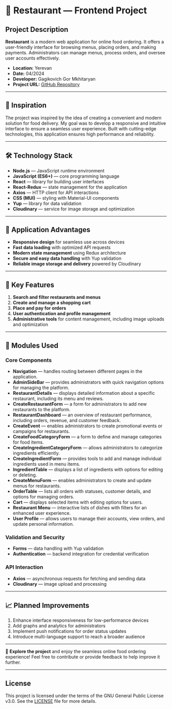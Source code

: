 # 🍴 Restaurant — Frontend Project

## Project Description
**Restaurant** is a modern web application for online food ordering. It offers a user-friendly interface for browsing menus, placing orders, and making payments. Administrators can manage menus, process orders, and oversee user accounts effectively.

- **Location:** Yerevan  
- **Date:** 04/2024  
- **Developer:** Gagikovich Gor Mkhitaryan  
- **Project URL:** [GitHub Repository](https://github.com/mypy125/Restaurant.am-frontend)

---

## 🌟 Inspiration
The project was inspired by the idea of creating a convenient and modern solution for food delivery. My goal was to develop a responsive and intuitive interface to ensure a seamless user experience. Built with cutting-edge technologies, this application ensures high performance and reliability.

---

## 🛠️ Technology Stack

- **Node.js** — JavaScript runtime environment
- **JavaScript (ES6+)** — core programming language
- **React** — library for building user interfaces
- **React-Redux** — state management for the application
- **Axios** — HTTP client for API interactions
- **CSS (MUI)** — styling with Material-UI components
- **Yup** — library for data validation
- **Cloudinary** — service for image storage and optimization

---

## 🚀 Application Advantages

- **Responsive design** for seamless use across devices
- **Fast data loading** with optimized API requests
- **Modern state management** using Redux architecture
- **Secure and easy data handling** with Yup validation
- **Reliable image storage and delivery** powered by Cloudinary

---

## 🔑 Key Features

1. **Search and filter restaurants and menus**
2. **Create and manage a shopping cart**
3. **Place and pay for orders**
4. **User authentication and profile management**
5. **Administrative tools** for content management, including image uploads and optimization

---

## 🔧 Modules Used

### **Core Components**
- **Navigation** — handles routing between different pages in the application.  
- **AdminSideBar** — provides administrators with quick navigation options for managing the platform.  
- **RestaurantDetails** — displays detailed information about a specific restaurant, including its menu and reviews.  
- **CreateRestaurantForm** — a form for administrators to add new restaurants to the platform.  
- **RestaurantDashboard** — an overview of restaurant performance, including orders, revenue, and customer feedback.  
- **CreateEvent** — enables administrators to create promotional events or campaigns for restaurants.  
- **CreateFoodCategoryForm** — a form to define and manage categories for food items.  
- **CreateIngredientCategoryForm** — allows administrators to categorize ingredients efficiently.  
- **CreateIngredientForm** — provides tools to add and manage individual ingredients used in menu items.  
- **IngredientTable** — displays a list of ingredients with options for editing or deleting.  
- **CreateMenuForm** — enables administrators to create and update menus for restaurants.  
- **OrderTable** — lists all orders with statuses, customer details, and options for managing orders.  
- **Cart** — displays selected items with editing options for users.  
- **Restaurant Menu** — interactive lists of dishes with filters for an enhanced user experience.  
- **User Profile** — allows users to manage their accounts, view orders, and update personal information.  

### **Validation and Security**
- **Forms** — data handling with Yup validation
- **Authentication** — backend integration for credential verification

### **API Interaction**
- **Axios** — asynchronous requests for fetching and sending data
- **Cloudinary** — image upload and processing

---

## 📈 Planned Improvements

1. Enhance interface responsiveness for low-performance devices  
2. Add graphs and analytics for administrators  
3. Implement push notifications for order status updates  
4. Introduce multi-language support to reach a broader audience  

---

🎉 **Explore the project** and enjoy the seamless online food ordering experience! Feel free to contribute or provide feedback to help improve it further.

---

## License

This project is licensed under the terms of the GNU General Public License v3.0. See the [LICENSE](https://github.com/mypy125/Restaurant.am-frontend/LICENSE.txt) file for more details.

